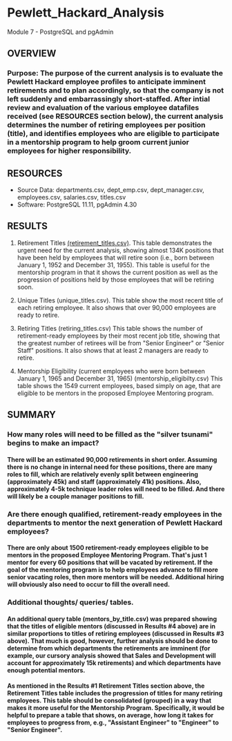 # Pewlett_Hackard_Analysis
Module 7 - PostgreSQL and pgAdmin

## OVERVIEW
### Purpose:  The purpose of the current analysis is to evaluate the Pewlett Hackard employee profiles to anticipate imminent retirements and to plan accordingly, so that the company is not left suddenly and embarrassingly short-staffed.  After intial review and evaluation of the various employee datafiles received (see RESOURCES section below), the current analysis determines the number of retiring employees per position (title), and identifies employees who are eligible to participate in a mentorship program to help groom current junior employees for higher responsibility.  


## RESOURCES
- Source Data: departments.csv, dept_emp.csv, dept_manager.csv, employees.csv, salaries.csv, titles.csv
- Software:  PostgreSQL 11.11, pgAdmin 4.30


## RESULTS
  1.  Retirement Titles [(retirement_titles.csv)](../Data/retirement_titles.csv).  This table demonstrates the urgent need for the current analysis, showing almost 134K positions that have been held by employees that will retire soon (i.e., born between January 1, 1952 and December 31, 1955).  This table is useful for the mentorship program in that it shows the current position as well as the progression of positions held by those employees that will be retiring soon.  

  2.  Unique Titles (unique_titles.csv).  This table show the most recent title of each retiring employee.  It also shows that over 90,000 employees are ready to retire.

  3.  Retiring Titles (retiring_titles.csv)  This table shows the number of retirement-ready employees by their most recent job title, showing that the greatest number of retirees will be from "Senior Engineer" or "Senior Staff" positions.  It also shows that at least 2 managers are ready to retire.

  4.  Mentorship Eligibility (current employees who were born between January 1, 1965 and December 31, 1965) (mentorship_eligibilty.csv)  This table shows the 1549 current employees, based simply on age, that are eligible to be mentors in the proposed Employee Mentoring program.


## SUMMARY
### How many roles will need to be filled as the "silver tsunami" begins to make an impact?
#### There will be an estimated 90,000 retirements in short order.  Assuming there is no change in internal need for these positions, there are many roles to fill, which are relatively evenly split between engineering (approximately 45k) and staff (approximately 41k) positions.  Also, approximately 4-5k technique leader roles will need to be filled.  And there will likely be a couple manager positions to fill.

### Are there enough qualified, retirement-ready employees in the departments to mentor the next generation of Pewlett Hackard employees? 
#### There are only about 1500 retirement-ready employees eligible to be mentors in the proposed Employee Mentoring Program.  That's just 1 mentor for every 60 positions that will be vacated by retirement.  If the goal of the mentoring program is to help employees advance to fill more senior vacating roles, then more mentors will be needed.  Additional hiring will obviously also need to occur to fill the overall need.

### Additional thoughts/ queries/ tables.
#### An additional query table (mentors_by_title.csv) was prepared showing that the titles of eligible mentors (discussed in Results #4 above) are in similar proportions to titles of retiring employees (discussed in Results #3 above).  That much is good, however, further analysis should be done to determine from which departments the retirements are imminent (for example, our cursory analysis showed that Sales and Development will account for approximately 15k retirements) and which departments have enough potential mentors.  

#### As mentioned in the Results #1 Retirement Titles section above, the Retirement Titles table includes the progression of titles for many retiring employees.  This table should be consolidated (grouped) in a way that makes it more useful for the Mentorship Program.  Specifically, it would be helpful to prepare a table that shows, on average, how long it takes for employees to progress from, e.g., "Assistant Engineer" to "Engineer" to "Senior Engineer". 



